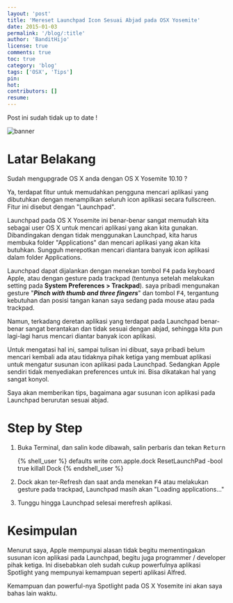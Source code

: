 ```yaml
---
layout: 'post'
title: 'Mereset Launchpad Icon Sesuai Abjad pada OSX Yosemite'
date: 2015-01-03
permalink: '/blog/:title'
author: 'BanditHijo'
license: true
comments: true
toc: true
category: 'blog'
tags: ['OSX', 'Tips']
pin:
hot:
contributors: []
resume:
---
```


<p class="notif-post">Post ini sudah tidak up to date !</p>

<img class="post-body-img" src="{{ site.lazyload.logo_blank_banner }}" data-echo="https://s20.postimg.cc/pm0zdqf0t/Default_Header_Template_Post_7.jpg" onerror="imgError(this);" alt="banner">

# Latar Belakang
Sudah mengupgrade OS X anda dengan OS X Yosemite 10.10 ?

Ya, terdapat fitur untuk memudahkan pengguna mencari aplikasi yang dibutuhkan dengan menampilkan seluruh icon aplikasi secara fullscreen. Fitur ini disebut dengan "Launchpad".

Launchpad pada OS X Yosemite ini benar-benar sangat memudah kita sebagai user OS X untuk mencari aplikasi yang akan kita gunakan. Dibandingakan dengan tidak menggunakan Launchpad, kita harus membuka folder "Applications" dan mencari aplikasi yang akan kita butuhkan. Sungguh merepotkan mencari diantara banyak icon aplikasi dalam folder Applications.

Launchpad dapat dijalankan dengan menekan tombol <kbd>F4</kbd> pada keyboard Apple, atau dengan gesture pada trackpad (tentunya setelah melakukan setting pada **System Preferences  > Trackpad**). saya pribadi mengunakan gesture "**_Pinch with thumb and three fingers_**" dan tombol <kbd>F4</kbd>, tergantung kebutuhan dan posisi tangan kanan saya sedang pada mouse atau pada trackpad.

Namun, terkadang deretan aplikasi yang terdapat pada Launchpad benar-benar sangat berantakan dan tidak sesuai dengan abjad, sehingga kita pun lagi-lagi harus mencari diantar banyak icon aplikasi.

Untuk mengatasi hal ini, sampai tulisan ini dibuat, saya pribadi belum mencari kembali ada atau tidaknya pihak ketiga yang membuat aplikasi untuk mengatur susunan icon aplikasi pada Launchpad. Sedangkan Apple sendiri tidak menyediakan preferences untuk ini. Bisa dikatakan hal yang sangat konyol.

Saya akan memberikan tips, bagaimana agar susunan icon aplikasi pada Launchpad berurutan sesuai abjad.

# Step by Step
1. Buka Terminal, dan salin kode dibawah, salin perbaris dan tekan <kbd>Return</kbd>

   {% shell_user %}
defaults write com.apple.dock ResetLaunchPad -bool true
killall Dock
{% endshell_user %}

2. Dock akan ter-Refresh dan saat anda menekan <kbd>F4</kbd> atau melakukan gesture pada trackpad, Launchpad masih akan "Loading applications..."

3. Tunggu hingga Launchpad selesai merefresh aplikasi.

# Kesimpulan
Menurut saya, Apple mempunyai alasan tidak begitu mementingakan susunan icon aplikasi pada Launchpad, begitu juga programmer / developer pihak ketiga. Ini disebabkan oleh sudah  cukup powerfulnya aplikasi Spotlight yang mempunyai kemampuan seperti aplikasi Alfred.

Kemampuan dan powerful-nya Spotlight pada OS X Yosemite ini akan saya bahas lain waktu.
